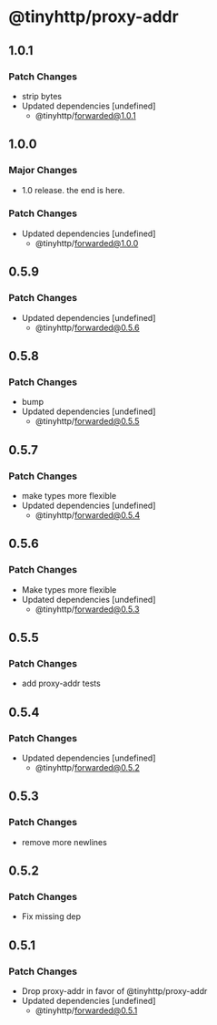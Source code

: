 # @tinyhttp/proxy-addr

## 1.0.1

### Patch Changes

- strip bytes
- Updated dependencies [undefined]
  - @tinyhttp/forwarded@1.0.1

## 1.0.0

### Major Changes

- 1.0 release. the end is here.

### Patch Changes

- Updated dependencies [undefined]
  - @tinyhttp/forwarded@1.0.0

## 0.5.9

### Patch Changes

- Updated dependencies [undefined]
  - @tinyhttp/forwarded@0.5.6

## 0.5.8

### Patch Changes

- bump
- Updated dependencies [undefined]
  - @tinyhttp/forwarded@0.5.5

## 0.5.7

### Patch Changes

- make types more flexible
- Updated dependencies [undefined]
  - @tinyhttp/forwarded@0.5.4

## 0.5.6

### Patch Changes

- Make types more flexible
- Updated dependencies [undefined]
  - @tinyhttp/forwarded@0.5.3

## 0.5.5

### Patch Changes

- add proxy-addr tests

## 0.5.4

### Patch Changes

- Updated dependencies [undefined]
  - @tinyhttp/forwarded@0.5.2

## 0.5.3

### Patch Changes

- remove more newlines

## 0.5.2

### Patch Changes

- Fix missing dep

## 0.5.1

### Patch Changes

- Drop proxy-addr in favor of @tinyhttp/proxy-addr
- Updated dependencies [undefined]
  - @tinyhttp/forwarded@0.5.1

